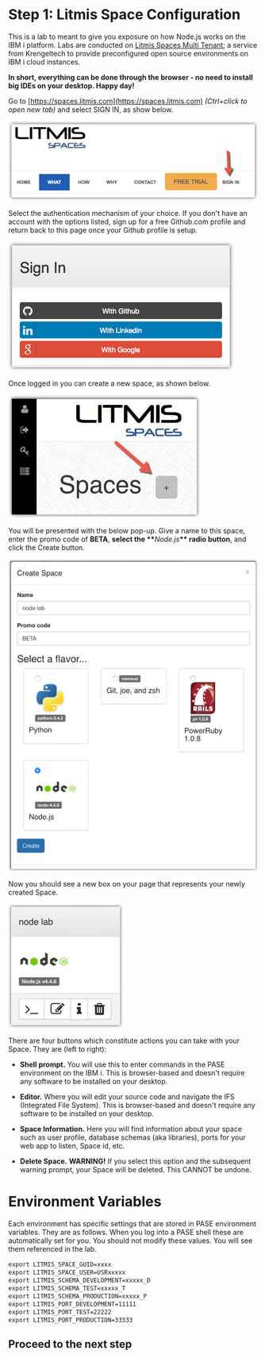 # Step 1: Litmis Space Configuration

This is a lab to meant to give you exposure on how Node.js works on the IBM i platform. Labs are conducted on [Litmis Spaces Multi Tenant](http://litmis.com/spaces); a service from Krengeltech to provide preconfigured open source environments on IBM i cloud instances.

**In short, everything can be done through the browser - no need to install big IDEs on your desktop. Happy day!**

Go to [https://spaces.litmis.com](https://spaces.litmis.com) _\(Ctrl+click to open new tab\)_ and select SIGN IN, as show below.

![image alt text](img/image_0.png)

Select the authentication mechanism of your choice. If you don't have an account with the options listed, sign up for a free Github.com profile and return back to this page once your Github profile is setup.

![image alt text](img/image_1.png)

Once logged in you can create a new space, as shown below.

![image alt text](img/image_2.png)

You will be presented with the below pop-up. Give a name to this space, enter the promo code of **BETA**, **select the \*\***_Node.js_**\*\* radio button**, and click the Create button.

![image alt text](img/image_3.png)

Now you should see a new box on your page that represents your newly created Space.

![image alt text](img/image_4.png)

There are four buttons which constitute actions you can take with your Space. They are \(left to right\):

* **Shell prompt.** You will use this to enter commands in the PASE environment on the IBM i. This is browser-based and doesn't require any software to be installed on your desktop.

* **Editor.** Where you will edit your source code and navigate the IFS \(Integrated File System\). This is browser-based and doesn't require any software to be installed on your desktop.

* **Space Information.** Here you will find information about your space such as user profile, database schemas \(aka libraries\), ports for your web app to listen, Space id, etc.

* **Delete Space.** **WARNING!** If you select this option and the subsequent warning prompt, your Space will be deleted. This CANNOT be undone.

# Environment Variables

Each environment has specific settings that are stored in PASE environment variables.  They are as follows.  When you log into a PASE shell these are automatically set for you.  You should not modify these values.  You will see them referenced in the lab.

```
export LITMIS_SPACE_GUID=xxxx
export LITMIS_SPACE_USER=USRxxxxx
export LITMIS_SCHEMA_DEVELOPMENT=xxxxx_D
export LITMIS_SCHEMA_TEST=xxxxx_T
export LITMIS_SCHEMA_PRODUCTION=xxxxx_P
export LITMIS_PORT_DEVELOPMENT=11111
export LITMIS_PORT_TEST=22222
export LITMIS_PORT_PRODUCTION=33333
```

## Proceed to the next step
